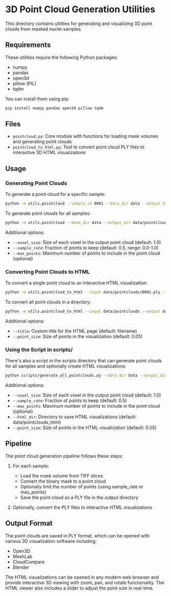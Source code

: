 # 3D Point Cloud Generation Utilities

This directory contains utilities for generating and visualizing 3D point clouds from masked nuclei samples.

## Requirements

These utilities require the following Python packages:
- numpy
- pandas
- open3d
- pillow (PIL)
- tqdm

You can install them using pip:

```bash
pip install numpy pandas open3d pillow tqdm
```

## Files

- `pointcloud.py`: Core module with functions for loading mask volumes and generating point clouds
- `pointcloud_to_html.py`: Tool to convert point cloud PLY files to interactive 3D HTML visualizations

## Usage

### Generating Point Clouds

To generate a point cloud for a specific sample:

```bash
python -m utils.pointcloud --sample_id 0001 --data_dir data --output_dir data/pointclouds
```

To generate point clouds for all samples:

```bash
python -m utils.pointcloud --data_dir data --output_dir data/pointclouds
```

Additional options:
- `--voxel_size`: Size of each voxel in the output point cloud (default: 1.0)
- `--sample_rate`: Fraction of points to keep (default: 0.5, range: 0.0-1.0)
- `--max_points`: Maximum number of points to include in the point cloud (optional)

### Converting Point Clouds to HTML

To convert a single point cloud to an interactive HTML visualization:

```bash
python -m utils.pointcloud_to_html --input data/pointclouds/0001.ply --output data/pointclouds_html/0001.html
```

To convert all point clouds in a directory:

```bash
python -m utils.pointcloud_to_html --input data/pointclouds --output data/pointclouds_html
```

Additional options:
- `--title`: Custom title for the HTML page (default: filename)
- `--point_size`: Size of points in the visualization (default: 0.05)

### Using the Script in scripts/

There's also a script in the scripts directory that can generate point clouds for all samples and optionally create HTML visualizations:

```bash
python scripts/generate_all_pointclouds.py --data_dir data --output_dir data/pointclouds --generate_html
```

Additional options:
- `--voxel_size`: Size of each voxel in the output point cloud (default: 1.0)
- `--sample_rate`: Fraction of points to keep (default: 0.5)
- `--max_points`: Maximum number of points to include in the point cloud (optional)
- `--html_dir`: Directory to save HTML visualizations (default: data/pointclouds_html)
- `--point_size`: Size of points in the HTML visualization (default: 0.05)

## Pipeline

The point cloud generation pipeline follows these steps:

1. For each sample:
   - Load the mask volume from TIFF slices
   - Convert the binary mask to a point cloud
   - Optionally limit the number of points (using sample_rate or max_points)
   - Save the point cloud as a PLY file in the output directory

2. Optionally, convert the PLY files to interactive HTML visualizations

## Output Format

The point clouds are saved in PLY format, which can be opened with various 3D visualization software including:
- Open3D
- MeshLab
- CloudCompare
- Blender

The HTML visualizations can be opened in any modern web browser and provide interactive 3D viewing with zoom, pan, and rotate functionality. The HTML viewer also includes a slider to adjust the point size in real-time. 
